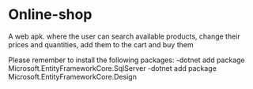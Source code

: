 # Online-shop
A web apk. where the user can search available products, change their prices and quantities, add them to the cart and buy them

Please remember to install the following packages: 
-dotnet add package Microsoft.EntityFrameworkCore.SqlServer 
-dotnet add package Microsoft.EntityFrameworkCore.Design
